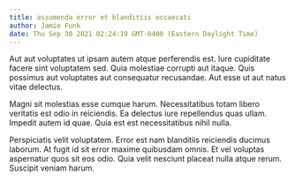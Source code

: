```yaml
---
title: assumenda error et blanditiis occaecati
author: Jamie Funk
date: Thu Sep 30 2021 02:24:19 GMT-0400 (Eastern Daylight Time)
---
```

Aut aut voluptates ut ipsam autem atque perferendis est. Iure cupiditate facere sint voluptatem sed. Quia molestiae corrupti aut itaque. Quis possimus aut voluptates aut consequatur recusandae. Aut esse ut aut natus vitae delectus.

 Magni sit molestias esse cumque harum. Necessitatibus totam libero veritatis est odio in reiciendis. Ea delectus iure repellendus quas ullam. Impedit autem id quae. Quia est est necessitatibus nihil nulla.

 Perspiciatis velit voluptatem. Error est nam blanditiis reiciendis ducimus laborum. At fugit id sit error maxime quibusdam omnis. Et vel voluptas aspernatur quos sit eos odio. Quia velit nesciunt placeat nulla atque rerum. Suscipit veniam harum.